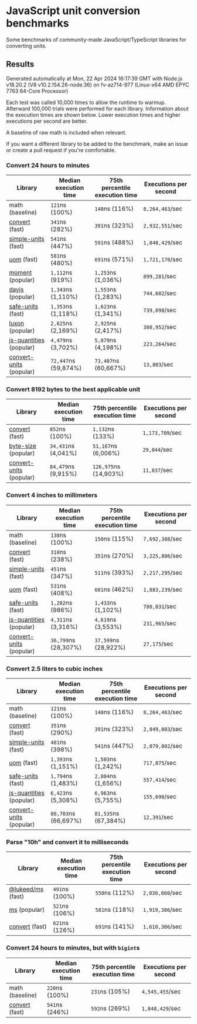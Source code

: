 # JavaScript unit conversion benchmarks

Some benchmarks of community-made JavaScript/TypeScript libraries for converting units.

## Results

<!-- beginblock(results) -->

Generated automatically at Mon, 22 Apr 2024 16:17:39 GMT with Node.js v18.20.2 (V8 v10.2.154.26-node.36) on fv-az714-977 (Linux-x64 AMD EPYC 7763 64-Core Processor)

Each test was called 10,000 times to allow the runtime to warmup.
Afterward 100,000 trials were performed for each library.
Information about the execution times are shown below.
Lower execution times and higher executions per second are better.

A baseline of raw math is included when relevant.

If you want a different library to be added to the benchmark, make an issue or create a pull request if you're comfortable.

### Convert 24 hours to minutes

| Library                                                            | Median execution time | 75th percentile execution time | Executions per second |
| ------------------------------------------------------------------ | --------------------- | ------------------------------ | --------------------- |
| math (baseline)                                                    | `121`ns (100%)        | `140`ns (116%)                 | `8,264,463`/sec       |
| [convert](https://npmjs.com/package/convert) (fast)                | `341`ns (282%)        | `391`ns (323%)                 | `2,932,551`/sec       |
| [simple-units](https://npmjs.com/package/simple-units) (fast)      | `541`ns (447%)        | `591`ns (488%)                 | `1,848,429`/sec       |
| [uom](https://npmjs.com/package/uom) (fast)                        | `581`ns (480%)        | `691`ns (571%)                 | `1,721,170`/sec       |
| [moment](https://npmjs.com/package/moment) (popular)               | `1,112`ns (919%)      | `1,253`ns (1,036%)             | `899,281`/sec         |
| [dayjs](https://npmjs.com/package/dayjs) (popular)                 | `1,343`ns (1,110%)    | `1,553`ns (1,283%)             | `744,602`/sec         |
| [safe-units](https://npmjs.com/package/safe-units) (fast)          | `1,353`ns (1,118%)    | `1,623`ns (1,341%)             | `739,098`/sec         |
| [luxon](https://npmjs.com/package/luxon) (popular)                 | `2,625`ns (2,169%)    | `2,925`ns (2,417%)             | `380,952`/sec         |
| [js-quantities](https://npmjs.com/package/js-quantities) (popular) | `4,479`ns (3,702%)    | `5,079`ns (4,198%)             | `223,264`/sec         |
| [convert-units](https://npmjs.com/package/convert-units) (popular) | `72,447`ns (59,874%)  | `73,407`ns (60,667%)           | `13,803`/sec          |

### Convert 8192 bytes to the best applicable unit

| Library                                                            | Median execution time | 75th percentile execution time | Executions per second |
| ------------------------------------------------------------------ | --------------------- | ------------------------------ | --------------------- |
| [convert](https://npmjs.com/package/convert) (fast)                | `852`ns (100%)        | `1,132`ns (133%)               | `1,173,709`/sec       |
| [byte-size](https://npmjs.com/package/byte-size) (popular)         | `34,431`ns (4,041%)   | `51,167`ns (6,006%)            | `29,044`/sec          |
| [convert-units](https://npmjs.com/package/convert-units) (popular) | `84,479`ns (9,915%)   | `126,975`ns (14,903%)          | `11,837`/sec          |

### Convert 4 inches to millimeters

| Library                                                            | Median execution time | 75th percentile execution time | Executions per second |
| ------------------------------------------------------------------ | --------------------- | ------------------------------ | --------------------- |
| math (baseline)                                                    | `130`ns (100%)        | `150`ns (115%)                 | `7,692,308`/sec       |
| [convert](https://npmjs.com/package/convert) (fast)                | `310`ns (238%)        | `351`ns (270%)                 | `3,225,806`/sec       |
| [simple-units](https://npmjs.com/package/simple-units) (fast)      | `451`ns (347%)        | `511`ns (393%)                 | `2,217,295`/sec       |
| [uom](https://npmjs.com/package/uom) (fast)                        | `531`ns (408%)        | `601`ns (462%)                 | `1,883,239`/sec       |
| [safe-units](https://npmjs.com/package/safe-units) (fast)          | `1,282`ns (986%)      | `1,433`ns (1,102%)             | `780,031`/sec         |
| [js-quantities](https://npmjs.com/package/js-quantities) (popular) | `4,311`ns (3,316%)    | `4,619`ns (3,553%)             | `231,965`/sec         |
| [convert-units](https://npmjs.com/package/convert-units) (popular) | `36,799`ns (28,307%)  | `37,599`ns (28,922%)           | `27,175`/sec          |

### Convert 2.5 liters to cubic inches

| Library                                                            | Median execution time | 75th percentile execution time | Executions per second |
| ------------------------------------------------------------------ | --------------------- | ------------------------------ | --------------------- |
| math (baseline)                                                    | `121`ns (100%)        | `140`ns (116%)                 | `8,264,463`/sec       |
| [convert](https://npmjs.com/package/convert) (fast)                | `351`ns (290%)        | `391`ns (323%)                 | `2,849,003`/sec       |
| [simple-units](https://npmjs.com/package/simple-units) (fast)      | `481`ns (398%)        | `541`ns (447%)                 | `2,079,002`/sec       |
| [uom](https://npmjs.com/package/uom) (fast)                        | `1,393`ns (1,151%)    | `1,503`ns (1,242%)             | `717,875`/sec         |
| [safe-units](https://npmjs.com/package/safe-units) (fast)          | `1,794`ns (1,483%)    | `2,004`ns (1,656%)             | `557,414`/sec         |
| [js-quantities](https://npmjs.com/package/js-quantities) (popular) | `6,423`ns (5,308%)    | `6,963`ns (5,755%)             | `155,690`/sec         |
| [convert-units](https://npmjs.com/package/convert-units) (popular) | `80,703`ns (66,697%)  | `81,535`ns (67,384%)           | `12,391`/sec          |

### Parse "10h" and convert it to milliseconds

| Library                                                   | Median execution time | 75th percentile execution time | Executions per second |
| --------------------------------------------------------- | --------------------- | ------------------------------ | --------------------- |
| [@lukeed/ms](https://npmjs.com/package/@lukeed/ms) (fast) | `491`ns (100%)        | `550`ns (112%)                 | `2,036,660`/sec       |
| [ms](https://npmjs.com/package/ms) (popular)              | `521`ns (106%)        | `581`ns (118%)                 | `1,919,386`/sec       |
| [convert](https://npmjs.com/package/convert) (fast)       | `621`ns (126%)        | `691`ns (141%)                 | `1,610,306`/sec       |

### Convert 24 hours to minutes, but with `bigint`s

| Library                                             | Median execution time | 75th percentile execution time | Executions per second |
| --------------------------------------------------- | --------------------- | ------------------------------ | --------------------- |
| math (baseline)                                     | `220`ns (100%)        | `231`ns (105%)                 | `4,545,455`/sec       |
| [convert](https://npmjs.com/package/convert) (fast) | `541`ns (246%)        | `592`ns (269%)                 | `1,848,429`/sec       |

<!-- endblock(results) -->
